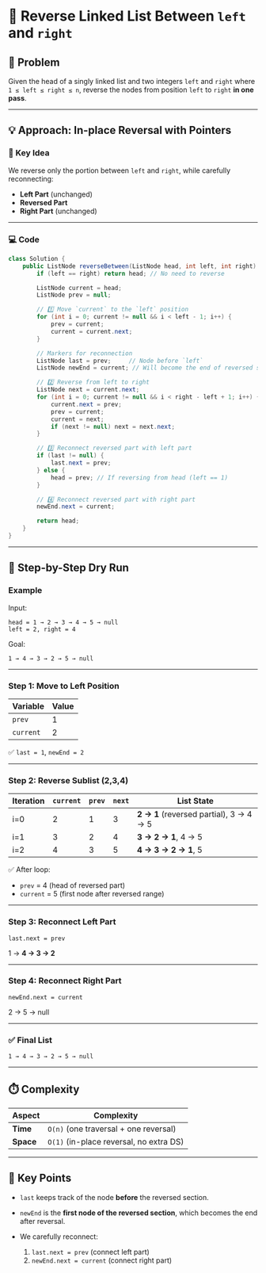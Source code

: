 

# 🔄 Reverse Linked List Between `left` and `right`

## 📝 Problem

Given the head of a singly linked list and two integers `left` and `right` where `1 ≤ left ≤ right ≤ n`, reverse the nodes from position `left` to `right` **in one pass**.

---

## 💡 Approach: In-place Reversal with Pointers

### 🔑 Key Idea

We reverse only the portion between `left` and `right`, while carefully reconnecting:

* **Left Part** (unchanged)
* **Reversed Part**
* **Right Part** (unchanged)

---

### 💻 Code

```java
class Solution {
    public ListNode reverseBetween(ListNode head, int left, int right) {
        if (left == right) return head; // No need to reverse

        ListNode current = head;
        ListNode prev = null;

        // 1️⃣ Move `current` to the `left` position
        for (int i = 0; current != null && i < left - 1; i++) {
            prev = current;
            current = current.next;
        }

        // Markers for reconnection
        ListNode last = prev;     // Node before `left`
        ListNode newEnd = current; // Will become the end of reversed sublist

        // 2️⃣ Reverse from left to right
        ListNode next = current.next;
        for (int i = 0; current != null && i < right - left + 1; i++) {
            current.next = prev;
            prev = current;
            current = next;
            if (next != null) next = next.next;
        }

        // 3️⃣ Reconnect reversed part with left part
        if (last != null) {
            last.next = prev;
        } else {
            head = prev; // If reversing from head (left == 1)
        }

        // 4️⃣ Reconnect reversed part with right part
        newEnd.next = current;

        return head;
    }
}
```

---

## 🧠 Step-by-Step Dry Run

### Example

Input:

```
head = 1 → 2 → 3 → 4 → 5 → null
left = 2, right = 4
```

Goal:

```
1 → 4 → 3 → 2 → 5 → null
```

---

### **Step 1: Move to Left Position**

| Variable  | Value |
| --------- | ----- |
| `prev`    | 1     |
| `current` | 2     |

✅ `last = 1`, `newEnd = 2`

---

### **Step 2: Reverse Sublist (2,3,4)**

| Iteration | `current` | `prev` | `next` | List State                              |
| --------- | --------- | ------ | ------ | --------------------------------------- |
| i=0       | 2         | 1      | 3      | **2 → 1** (reversed partial), 3 → 4 → 5 |
| i=1       | 3         | 2      | 4      | **3 → 2 → 1**, 4 → 5                    |
| i=2       | 4         | 3      | 5      | **4 → 3 → 2 → 1**, 5                    |

✅ After loop:

* `prev` = 4 (head of reversed part)
* `current` = 5 (first node after reversed range)

---

### **Step 3: Reconnect Left Part**

```
last.next = prev
```

1 → **4 → 3 → 2**

---

### **Step 4: Reconnect Right Part**

```
newEnd.next = current
```

2 → 5 → null

---

### ✅ Final List

`1 → 4 → 3 → 2 → 5 → null`

---

## ⏱️ Complexity

| Aspect    | Complexity                              |
| --------- | --------------------------------------- |
| **Time**  | `O(n)` (one traversal + one reversal)   |
| **Space** | `O(1)` (in-place reversal, no extra DS) |

---

## 🎯 Key Points

* `last` keeps track of the node **before** the reversed section.
* `newEnd` is the **first node of the reversed section**, which becomes the end after reversal.
* We carefully reconnect:

  1. `last.next = prev` (connect left part)
  2. `newEnd.next = current` (connect right part)


